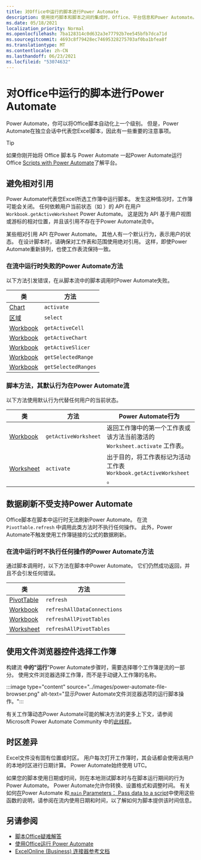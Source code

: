 ```yaml
---
title: 对Office中运行的脚本进行Power Automate
description: 使用技巧脚本和脚本之间的集成时，Office、平台信息和Power Automate。
ms.date: 05/18/2021
localization_priority: Normal
ms.openlocfilehash: 7ba128314c0d632a3e77792b7ee545bfb7dca71d
ms.sourcegitcommit: 4693c8f79428ec74695328275703af0ba1bfea8f
ms.translationtype: MT
ms.contentlocale: zh-CN
ms.lasthandoff: 06/23/2021
ms.locfileid: "53074632"
---
```

# <a name="troubleshoot-office-scripts-running-in-power-automate"></a>对Office中运行的脚本进行Power Automate

Power Automate，你可以将Office脚本自动化上一个级别。 但是，Power Automate在独立会话中代表您Excel脚本，因此有一些重要的注意事项。

> [!TIP]
> 如果你刚开始将 Office 脚本与 Power Automate 一起Power Automate运行 Office [Scripts with Power Automate](../develop/power-automate-integration.md)了解平台。

## <a name="avoid-relative-references"></a>避免相对引用

Power Automate代表您Excel所选工作簿中运行脚本。 发生这种情况时，工作簿可能会关闭。 任何依赖用户当前状态（如 ）的 API 在用户 `Workbook.getActiveWorksheet` Power Automate。 这是因为 API 基于用户视图或游标的相对位置，并且该引用不存在于Power Automate流中。

某些相对引用 API 在Power Automate。 其他人有一个默认行为，表示用户的状态。 在设计脚本时，请确保对工作表和范围使用绝对引用。 这样，即使Power Automate重新排列，也使工作表流保持一致。

### <a name="script-methods-that-fail-when-run-in-power-automate-flows"></a>在流中运行时失败的Power Automate方法

以下方法引发错误，在从脚本流中的脚本调用时Power Automate失败。

| 类 | 方法 |
|--|--|
| [Chart](/javascript/api/office-scripts/excelscript/excelscript.chart) | `activate` |
| [区域](/javascript/api/office-scripts/excelscript/excelscript.range) | `select` |
| [Workbook](/javascript/api/office-scripts/excelscript/excelscript.workbook) | `getActiveCell` |
| [Workbook](/javascript/api/office-scripts/excelscript/excelscript.workbook) | `getActiveChart` |
| [Workbook](/javascript/api/office-scripts/excelscript/excelscript.workbook) | `getActiveSlicer` |
| [Workbook](/javascript/api/office-scripts/excelscript/excelscript.workbook) | `getSelectedRange` |
| [Workbook](/javascript/api/office-scripts/excelscript/excelscript.workbook) | `getSelectedRanges` |

### <a name="script-methods-with-a-default-behavior-in-power-automate-flows"></a>脚本方法，其默认行为在Power Automate流

以下方法使用默认行为代替任何用户的当前状态。

| 类 | 方法 | Power Automate行为 |
|--|--|--|
| [Workbook](/javascript/api/office-scripts/excelscript/excelscript.workbook) | `getActiveWorksheet` | 返回工作簿中的第一个工作表或该方法当前激活的 `Worksheet.activate` 工作表。 |
| [Worksheet](/javascript/api/office-scripts/excelscript/excelscript.worksheet) | `activate` | 出于目的，将工作表标记为活动工作表 `Workbook.getActiveWorksheet` 。 |

## <a name="data-refresh-not-supported-in-power-automate"></a>数据刷新不受支持Power Automate

Office脚本在脚本中运行时无法刷新Power Automate。 在流 `PivotTable.refresh` 中调用此类方法时不执行任何操作。 此外，Power Automate不触发使用工作簿链接的公式的数据刷新。

### <a name="script-methods-that-do-nothing-when-run-in-power-automate-flows"></a>在流中运行时不执行任何操作的Power Automate方法

通过脚本调用时，以下方法在脚本中Power Automate。 它们仍然成功返回，并且不会引发任何错误。

| 类 | 方法 |
|--|--|
| [PivotTable](/javascript/api/office-scripts/excelscript/excelscript.pivottable) | `refresh` |
| [Workbook](/javascript/api/office-scripts/excelscript/excelscript.workbook) | `refreshAllDataConnections` |
| [Workbook](/javascript/api/office-scripts/excelscript/excelscript.workbook) | `refreshAllPivotTables` |
| [Worksheet](/javascript/api/office-scripts/excelscript/excelscript.worksheet) | `refreshAllPivotTables` |

## <a name="select-workbooks-with-the-file-browser-control"></a>使用文件浏览器控件选择工作簿

构建流 **中的"运行**"Power Automate步骤时，需要选择哪个工作簿是流的一部分。 使用文件浏览器选择工作簿，而不是手动键入工作簿的名称。

:::image type="content" source="../images/power-automate-file-browser.png" alt-text="显示Power Automate文件浏览器选项的运行脚本操作。":::

有关工作簿动态Power Automate可能的解决方法的更多上下文，请参阅 Microsoft Power Automate Community 中的[此线程](https://powerusers.microsoft.com/t5/Power-Automate-Ideas/Allow-for-dynamic-quot-file-quot-value-for-excel-quot-get-a-row/idi-p/103091#)。

## <a name="time-zone-differences"></a>时区差异

Excel文件没有固有位置或时区。 用户每次打开工作簿时，其会话都会使用该用户的本地时区进行日期计算。 Power Automate始终使用 UTC。

如果您的脚本使用日期或时间，则在本地测试脚本时与在脚本运行期间的行为Power Automate。 Power Automate允许你转换、设置格式和调整时间。 有关如何[在](https://flow.microsoft.com/blog/working-with-dates-and-times/)Power Automate 和[ `main` Parameters： Pass data to a script](../develop/power-automate-integration.md#main-parameters-pass-data-to-a-script)中使用这些函数的说明，请参阅在流内使用日期和时间，以了解如何为脚本提供该时间信息。

## <a name="see-also"></a>另请参阅

- [脚本Office疑难解答](troubleshooting.md)
- [使用Office运行 Power Automate](../develop/power-automate-integration.md)
- [ExcelOnline (Business) 连接器参考文档](/connectors/excelonlinebusiness/)
